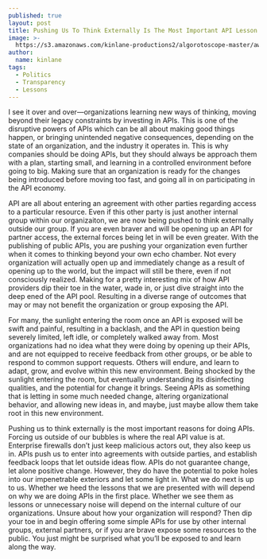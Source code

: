 ```yaml
---
published: true
layout: post
title: Pushing Us To Think Externally Is The Most Important API Lesson
image: >-
  https://s3.amazonaws.com/kinlane-productions2/algorotoscope-master/aws-s3-stories-window-mountain-dark-dali.jpg
author:
  name: kinlane
tags:
  - Politics
  - Transparency
  - Lessons
---
```

I see it over and over—organizations learning new ways of thinking, moving beyond their legacy constraints by investing in APIs. This is one of the disruptive powers of APIs which can be all about making good things happen, or bringing unintended negative consequences, depending on the state of an organization, and the industry it operates in. This is why companies should be doing APIs, but they should always be approach them with a plan, starting small, and learning in a controlled environment before going to big. Making sure that an organization is ready for the changes being introduced before moving too fast, and going all in on participating in the API economy.  
  
API are all about entering an agreement with other parties regarding access to a particular resource. Even if this other party is just another internal group within our organizaiton, we are now being pushed to think externally outside our group. If you are even braver and will be opening up an API for partner access, the external forces being let in will be even greater. With the publishing of public APIs, you are pushing your organization even further when it comes to thinking beyond your own echo chamber. Not every organization will actually open up and immediately change as a result of opening up to the world, but the impact will still be there, even if not consciously realized. Making for a pretty interesting mix of how API providers dip their toe in the water, wade in, or just dive straight into the deep ened of the API pool. Resulting in a diverse range of outcomes that may or may not benefit the organization or group exposing the API.  
  
For many, the sunlight entering the room once an API is exposed will be swift and painful, resulting in a backlash, and the API in question being severely limited, left idle, or completely walked away from. Most organizations had no idea what they were doing by opening up their APIs, and are not equipped to receive feedback from other groups, or be able to respond to common support requests. Others will endure, and learn to adapt, grow, and evolve within this new environment. Being shocked by the sunlight entering the room, but eventually understanding its disinfecting qualities, and the potential for change it brings. Seeing APIs as something that is letting in some much needed change, altering organizational behavior, and allowing new ideas in, and maybe, just maybe allow them take root in this new environment.  
  
Pushing us to think externally is the most important reasons for doing APIs. Forcing us outside of our bubbles is where the real API value is at. Enterprise firewalls don’t just keep malicious actors out, they also keep us in. APIs push us to enter into agreements with outside parties, and establish feedback loops that let outside ideas flow. APIs do not guarantee change, let alone positive change. However, they do have the potential to poke holes into our impenetrable exteriors and let some light in. What we do next is up to us. Whether we heed the lessons that we are presented with will depend on why we are doing APIs in the first place. Whether we see them as lessons or unnecessary noise will depend on the internal culture of our organizations. Unsure about how your organization will respond? Then dip your toe in and begin offering some simple APIs for use by other internal groups, external partners, or if you are brave expose some resources to the public. You just might be surprised what you’ll be exposed to and learn along the way.